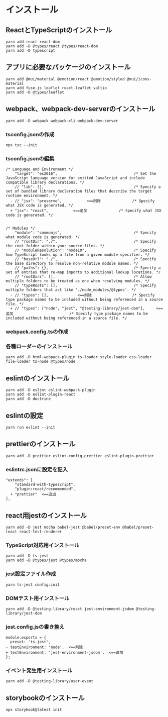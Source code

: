 # インストール

## ReactとTypeScriptのインストール
```
yarn add react react-dom
yarn add -D @types/react @types/react-dom
yarn add -D typescript
```
## アプリに必要なパッケージのインストール
```
yarn add @mui/material @emotion/react @emotion/styled @mui/icons-material
yarn add fuse.js leaflet react-leaflet valtio
yarn add -D @types/leaflet
```
## webpack、webpack-dev-serverのインストール
```
yarn add -D webpack webpack-cli webpack-dev-server
```
### tsconfig.jsonの作成
```
npx tsc --init
```
### tsconfig.jsonの編集
```
/* Language and Environment */
    "target": "es2016",                                  /* Set the JavaScript language version for emitted JavaScript and include compatible library declarations. */
    // "lib": [],                                        /* Specify a set of bundled library declaration files that describe the target runtime environment. */
  - // "jsx": "preserve",           <==削除              /* Specify what JSX code is generated. */
  + "jsx": "react",           <==追加              /* Specify what JSX code is generated. */


/* Modules */
    "module": "commonjs",                                /* Specify what module code is generated. */
    // "rootDir": "./",                                  /* Specify the root folder within your source files. */
    // "moduleResolution": "node10",                     /* Specify how TypeScript looks up a file from a given module specifier. */
    // "baseUrl": "./",                                  /* Specify the base directory to resolve non-relative module names. */
    // "paths": {},                                      /* Specify a set of entries that re-map imports to additional lookup locations. */
    // "rootDirs": [],                                   /* Allow multiple folders to be treated as one when resolving modules. */
    // "typeRoots": [],                                  /* Specify multiple folders that act like './node_modules/@types'. */
  - // "types": [],             <==削除                  /* Specify type package names to be included without being referenced in a source file. */
  + // "types": ["node", "jest", "@testing-library/jest-dom"],     <==追加                         /* Specify type package names to be included without being referenced in a source file. */

```
### webpack.config.tsの作成
### 各種ローダーのインストール
```
yarn add -D html-webpack-plugin ts-loader style-loader css-loader file-loader ts-node @types/node
```

## eslintのインストール
```
yarn add -D eslint eslint-webpack-plugin
yarn add -D eslint-plugin-react
yarn add -D doctrine
```
## eslintの設定
```
yarn run eslint --init
```
## prettierのインストール
```
yarn add -D prettier eslint-config-prettier eslint-plugin-prettier
```
### eslintrc.jsonに設定を記入
```
"extends": [
    "standard-with-typescript",
    "plugin:react/recommended",
  + "prettier"  <==追加
],
```
## react用jestのインストール
```
yarn add -D jest mocha babel-jest @babel/preset-env @babel/preset-react react-test-renderer
```
### TypeScript対応用インストール
```
yarn add -D ts-jest
yarn add -D @types/jest @types/mocha 
```
### jest設定ファイル作成
```
yarn ts-jest config:init
```
### DOMテスト用インストール
```
yarn add -D @testing-library/react jest-environment-jsdom @testing-library/jest-dom
```
### jest.config.jsの書き換え
```
module.exports = {
  preset: 'ts-jest',
- testEnvironment: 'node',  <==削除
+ testEnvironment: 'jest-environment-jsdom',  <==追加 
};
```
### イベント発生用インストール
```
yarn add -D @testing-library/user-event
```

## storybookのインストール
```
npx storybook@latest init
```

